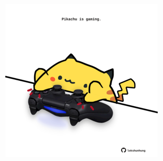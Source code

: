 <!-- built at 23/12/2021, 20:02:38 UTC -->
<p align="center">
  <img width="500" height="500" src="./ReadmeImage.svg">
</p>
